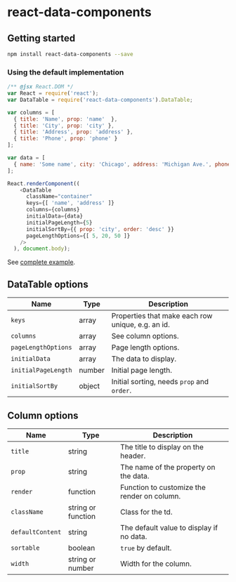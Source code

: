 # react-data-components

## Getting started

```sh
npm install react-data-components --save
```

### Using the default implementation

```javascript
/** @jsx React.DOM */
var React = require('react');
var DataTable = require('react-data-components').DataTable;

var columns = [
  { title: 'Name', prop: 'name'  },
  { title: 'City', prop: 'city' },
  { title: 'Address', prop: 'address' },
  { title: 'Phone', prop: 'phone' }
];

var data = [
  { name: 'Some name', city: 'Chicago', address: 'Michigan Ave.', phone: '3123333333' }
];

React.renderComponent((
    <DataTable
      className="container"
      keys={[ 'name', 'address' ]}
      columns={columns}
      initialData={data}
      initialPageLength={5}
      initialSortBy={{ prop: 'city', order: 'desc' }}
      pageLengthOptions={[ 5, 20, 50 ]}
    />
  ), document.body);
```

See [complete example](example/table/main.js).

## DataTable options

Name                | Type               | Description
------------------- | ------------------ | ----------------------------------
`keys`              | array              | Properties that make each row unique, e.g. an id.
`columns`           | array              | See column options.
`pageLengthOptions` | array              | Page length options.
`initialData`       | array              | The data to display.
`initialPageLength` | number             | Initial page length.
`initialSortBy`     | object             | Initial sorting, needs `prop` and `order`.

## Column options

Name             | Type               | Description
---------------- | ------------------ | ----------------------------------
`title`          | string             | The title to display on the header.
`prop`           | string             | The name of the property on the data.
`render`         | function           | Function to customize the render on column.
`className`      | string or function | Class for the td.
`defaultContent` | string             | The default value to display if no data.
`sortable`       | boolean            | `true` by default.
`width`          | string or number   | Width for the column.

